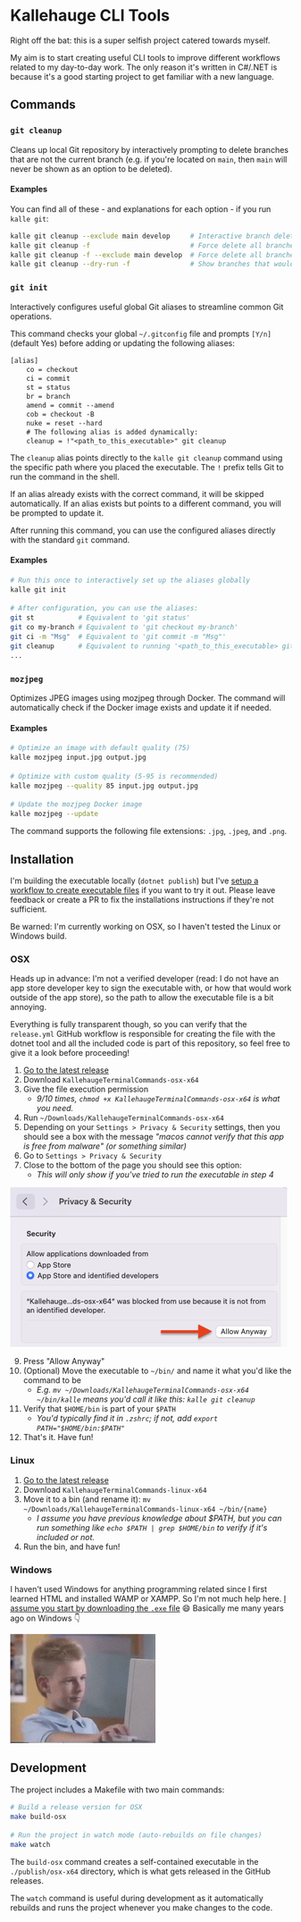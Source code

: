 # Kallehauge CLI Tools

Right off the bat: this is a super selfish project catered towards myself.

My aim is to start creating useful CLI tools to improve different workflows related to my day-to-day work.
The only reason it's written in C#/.NET is because it's a good starting project to get familiar with a new language.

## Commands

### `git cleanup`

Cleans up local Git repository by interactively prompting to delete branches that are not the current branch (e.g. if you're located on `main`, then `main` will never be shown as an option to be deleted).

#### Examples

You can find all of these - and explanations for each option - if you run `kalle git`:

```bash
kalle git cleanup --exclude main develop     # Interactive branch deletion while excluding certain branches from the list
kalle git cleanup -f                         # Force delete all branches except the one you've checked out
kalle git cleanup -f --exclude main develop  # Force delete all branches except the ones in the "exclude" option
kalle git cleanup --dry-run -f               # Show branches that would be deleted
```

### `git init`

Interactively configures useful global Git aliases to streamline common Git operations.

This command checks your global `~/.gitconfig` file and prompts `[Y/n]` (default Yes) before adding or updating the following aliases:

```
[alias]
    co = checkout
    ci = commit
    st = status
    br = branch
    amend = commit --amend
    cob = checkout -B
    nuke = reset --hard
    # The following alias is added dynamically:
    cleanup = !"<path_to_this_executable>" git cleanup
```

The `cleanup` alias points directly to the `kalle git cleanup` command using the specific path where you placed the executable. The `!` prefix tells Git to run the command in the shell.

If an alias already exists with the correct command, it will be skipped automatically. If an alias exists but points to a different command, you will be prompted to update it.

After running this command, you can use the configured aliases directly with the standard `git` command.

#### Examples

```bash
# Run this once to interactively set up the aliases globally
kalle git init

# After configuration, you can use the aliases:
git st           # Equivalent to 'git status'
git co my-branch # Equivalent to 'git checkout my-branch'
git ci -m "Msg"  # Equivalent to 'git commit -m "Msg"'
git cleanup      # Equivalent to running '<path_to_this_executable> git cleanup' (e.g., 'kalle git cleanup')
...
```

### `mozjpeg`

Optimizes JPEG images using mozjpeg through Docker. The command will automatically check if the Docker image exists and update it if needed.

#### Examples

```bash
# Optimize an image with default quality (75)
kalle mozjpeg input.jpg output.jpg

# Optimize with custom quality (5-95 is recommended)
kalle mozjpeg --quality 85 input.jpg output.jpg

# Update the mozjpeg Docker image
kalle mozjpeg --update
```

The command supports the following file extensions: `.jpg`, `.jpeg`, and `.png`.

## Installation

I'm building the executable locally (`dotnet publish`) but I've [setup a workflow to create executable files](.github/workflows/release.yml) if you want to try it out. Please leave feedback or create a PR to fix the installations instructions if they're not sufficient.

Be warned: I'm currently working on OSX, so I haven't tested the Linux or Windows build.

### OSX

Heads up in advance: I'm not a verified developer (read: I do not have an app store developer key to sign the executable with, or how that would work outside of the app store), so the path to allow the executable file is a bit annoying.

Everything is fully transparent though, so you can verify that the `release.yml` GitHub workflow is responsible for creating the file with the dotnet tool and all the included code is part of this repository, so feel free to give it a look before proceeding!

1. [Go to the latest release](https://github.com/kallehauge/terminal-commands/releases/latest)
1. Download `KallehaugeTerminalCommands-osx-x64`
1. Give the file execution permission
   * _9/10 times, `chmod +x KallehaugeTerminalCommands-osx-x64` is what you need._
1. Run `~/Downloads/KallehaugeTerminalCommands-osx-x64`
1. Depending on your `Settings > Privacy & Security` settings, then you should see a box with the message _"macos cannot verify that this app is free from malware" (or something similar)_
1. Go to `Settings > Privacy & Security`
1. Close to the bottom of the page you should see this option:
   * _This will only show if you've tried to run the executable in step 4_

![OSX Privacy & Security settings](/docs/images/allow-osx.png)

9. Press "Allow Anyway"
1. (Optional) Move the executable to `~/bin/` and name it what you'd like the command to be
   * _E.g. `mv ~/Downloads/KallehaugeTerminalCommands-osx-x64 ~/bin/kalle` means you'd call it like this: `kalle git cleanup`_
1. Verify that `$HOME/bin` is part of your `$PATH`
   * _You'd typically find it in `.zshrc`; if not, add `export PATH="$HOME/bin:$PATH"`_
1. That's it. Have fun!

### Linux

1. [Go to the latest release](https://github.com/kallehauge/terminal-commands/releases/latest)
1. Download `KallehaugeTerminalCommands-linux-x64`
1. Move it to a bin (and rename it): `mv ~/Downloads/KallehaugeTerminalCommands-linux-x64 ~/bin/{name}`
   * _I assume you have previous knowledge about $PATH, but you can run something like `echo $PATH | grep $HOME/bin` to verify if it's included or not._
1. Run the bin, and have fun!

### Windows

I haven't used Windows for anything programming related since I first learned HTML and installed WAMP or XAMPP. So I'm not much help here. [I assume you start by downloading the `.exe` file](https://github.com/kallehauge/terminal-commands/releases/latest) 😄 Basically me many years ago on Windows 👇

![Windows 90s kid](/docs/images/windows-ok.gif)

## Development

The project includes a Makefile with two main commands:

```bash
# Build a release version for OSX
make build-osx

# Run the project in watch mode (auto-rebuilds on file changes)
make watch
```

The `build-osx` command creates a self-contained executable in the `./publish/osx-x64` directory, which is what gets released in the GitHub releases.

The `watch` command is useful during development as it automatically rebuilds and runs the project whenever you make changes to the code.
